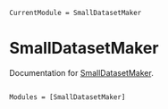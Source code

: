```@meta
CurrentModule = SmallDatasetMaker
```

# SmallDatasetMaker

Documentation for [SmallDatasetMaker](https://github.com/okatsn/SmallDatasetMaker.jl).

```@index
```

```@autodocs
Modules = [SmallDatasetMaker]
```
